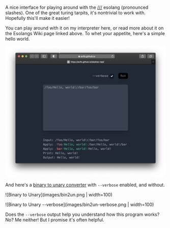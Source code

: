 A nice interface for playing around with the [///](https://esolangs.org/wiki////) esolang (pronounced slashes). One of the great turing tarpits, it's nontrivial to work with. Hopefully this'll make it easier!

You can play around with it on my interpreter here, or read more about it on the Esolangs Wiki page linked above. To whet your appetite, here's a simple hello world.

![Hello World](images/hello-world.png)

And here's a [binary to unary converter](https://esolangs.org/wiki////#Binary_to_unary_conversion) with `--verbose` enabled, and without.

![Binary to Unary](images/bin2un.png | width=100)

![Binary to Unary --verbose](images/bin2un-verbose.png | width=100)

Does the `--verbose` output help you understand how this program works? No? Me neither! But I promise it's often helpful.
